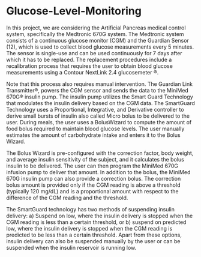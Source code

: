 # Glucose-Level-Monitoring

In this project, we are considering the Artificial Pancreas medical control system, specifically the Medtronic 670G system. The Medtronic system consists of a continuous glucose monitor (CGM) and the Guardian Sensor (12), which is used to collect blood glucose measurements every 5 minutes. The sensor is single-use and can be used continuously for 7 days after which it has to be replaced. The replacement procedures include a recalibration process that requires the user to obtain blood glucose measurements using a Contour NextLink 2.4 glucosemeter ®. 

Note that this process also requires manual intervention. The Guardian Link Transmitter®, powers the CGM sensor and sends the data to the MiniMed 670G® insulin pump. The insulin pump utilizes the Smart Guard Technology that modulates the insulin delivery based on the CGM data. The SmartGuard Technology uses a Proportional, Integrative, and Derivative controller to derive small bursts of insulin also called Micro bolus to be delivered to the user. During meals, the user uses a BolusWizard to compute the amount of food bolus required to maintain blood glucose levels. The user manually estimates the amount of carbohydrate intake and enters it to the Bolus Wizard. 

The Bolus Wizard is pre-configured with the correction factor, body weight, and average insulin sensitivity of the subject, and it calculates the bolus insulin to be delivered. The user can then program the MiniMed 670G infusion pump to deliver that amount. In addition to the bolus, the MiniMed 670G insulin pump can also provide a correction bolus. The correction bolus amount is provided only if the CGM reading is above a threshold (typically 120 mg/dL) and is a proportional amount with respect to the difference of the CGM reading and the threshold. 

The SmartGuard technology has two methods of suspending insulin delivery: a) Suspend on low, where the insulin delivery is stopped when the CGM reading is less than a certain threshold, or b) suspend on predicted low, where the insulin delivery is stopped when the CGM reading is predicted to be less than a certain threshold. Apart from these options, insulin delivery can also be suspended manually by the user or can be suspended when the insulin reservoir is running low.